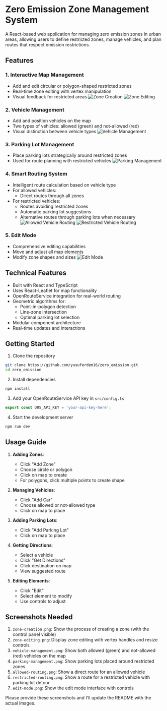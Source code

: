 # Zero Emission Zone Management System

A React-based web application for managing zero emission zones in urban areas, allowing users to define restricted zones, manage vehicles, and plan routes that respect emission restrictions.

## Features

### 1. Interactive Map Management
- Add and edit circular or polygon-shaped restricted zones
- Real-time zone editing with vertex manipulation
- Visual feedback for restricted areas
![Zone Creation](screenshots/zone-creation.png) <!-- Screenshot of creating a zone with editing controls visible -->
![Zone Editing](screenshots/zone-editing.png) <!-- Screenshot showing vertex editing, resizing of a zone -->

### 2. Vehicle Management
- Add and position vehicles on the map
- Two types of vehicles: allowed (green) and not-allowed (red)
- Visual distinction between vehicle types
![Vehicle Management](screenshots/vehicle-management.png) <!-- Screenshot showing different types of vehicles on map -->

### 3. Parking Lot Management
- Place parking lots strategically around restricted zones
- Used for route planning with restricted vehicles
![Parking Management](screenshots/parking-management.png) <!-- Screenshot showing parking lots and their placement -->

### 4. Smart Routing System
- Intelligent route calculation based on vehicle type
- For allowed vehicles:
  - Direct routes through all zones
- For restricted vehicles:
  - Routes avoiding restricted zones
  - Automatic parking lot suggestions
  - Alternative routes through parking lots when necessary
![Allowed Vehicle Routing](screenshots/allowed-routing.png) <!-- Screenshot of allowed car with direct route -->
![Restricted Vehicle Routing](screenshots/restricted-routing.png) <!-- Screenshot of restricted car with alternative route through parking -->

### 5. Edit Mode
- Comprehensive editing capabilities
- Move and adjust all map elements
- Modify zone shapes and sizes
![Edit Mode](screenshots/edit-mode.png) <!-- Screenshot showing edit mode interface -->

## Technical Features

- Built with React and TypeScript
- Uses React-Leaflet for map functionality
- OpenRouteService integration for real-world routing
- Geometric algorithms for:
  - Point-in-polygon detection
  - Line-zone intersection
  - Optimal parking lot selection
- Modular component architecture
- Real-time updates and interactions

## Getting Started

1. Clone the repository
```bash
git clone https://github.com/yusuferdem16/zero_emission.git
cd zero_emission
```

2. Install dependencies
```bash
npm install
```

3. Add your OpenRouteService API key in `src/config.ts`
```typescript
export const ORS_API_KEY = 'your-api-key-here';
```

4. Start the development server
```bash
npm run dev
```

## Usage Guide

1. **Adding Zones**:
   - Click "Add Zone"
   - Choose circle or polygon
   - Click on map to create
   - For polygons, click multiple points to create shape

2. **Managing Vehicles**:
   - Click "Add Car"
   - Choose allowed or not-allowed type
   - Click on map to place

3. **Adding Parking Lots**:
   - Click "Add Parking Lot"
   - Click on map to place

4. **Getting Directions**:
   - Select a vehicle
   - Click "Get Directions"
   - Click destination on map
   - View suggested route

5. **Editing Elements**:
   - Click "Edit"
   - Select element to modify
   - Use controls to adjust

## Screenshots Needed

1. `zone-creation.png`: Show the process of creating a zone (with the control panel visible)
2. `zone-editing.png`: Display zone editing with vertex handles and resize controls
3. `vehicle-management.png`: Show both allowed (green) and not-allowed (red) vehicles on the map
4. `parking-management.png`: Show parking lots placed around restricted zones
5. `allowed-routing.png`: Show a direct route for an allowed vehicle
6. `restricted-routing.png`: Show a route for a restricted vehicle with parking lot detour
7. `edit-mode.png`: Show the edit mode interface with controls

Please provide these screenshots and I'll update the README with the actual images.
